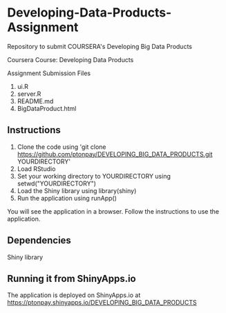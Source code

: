 Developing-Data-Products-Assignment
====================================

Repository to submit COURSERA's Developing Big Data Products

Coursera Course: Developing Data Products

Assignment Submission Files

1) ui.R
2) server.R
3) README.md
4) BigDataProduct.html

Instructions
------------
1) Clone the code using 'git clone https://github.com/ptonpay/DEVELOPING_BIG_DATA_PRODUCTS.git YOURDIRECTORY'
2) Load  RStudio
3) Set your working directory to YOURDIRECTORY using setwd("YOURDIRECTORY")
4) Load the Shiny library using library(shiny)
5) Run the application using runApp()

You will see the application in a browser. Follow the instructions to use the application.

Dependencies
------------
  Shiny library

Running it from ShinyApps.io
----------------------------
The application is deployed on ShinyApps.io at  https://ptonpay.shinyapps.io/DEVELOPING_BIG_DATA_PRODUCTS

